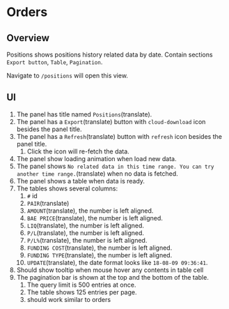 # Orders

## Overview

Positions shows positions history related data by date. Contain sections `Export button`, `Table`, `Pagination`.

Navigate to `/positions` will open this view.

## UI

1. The panel has title named `Positions`(translate).
1. The panel has a `Export`(translate) button with `cloud-download` icon besides the panel title.
1. The panel has a `Refresh`(translate) button with `refresh` icon besides the panel title.
    1. Click the icon will re-fetch the data.
1. The panel show loading animation when load new data.
1. The panel shows `No related data in this time range. You can try another time range.`(translate) when no data is fetched.
1. The panel shows a table when data is ready.
1. The tables shows several columns:
    1. `#` id
    1. `PAIR`(translate)
    1. `AMOUNT`(translate), the number is left aligned.
    1. `BAE PRICE`(translate), the number is left aligned.
    1. `LIQ`(translate), the number is left aligned.
    1. `P/L`(translate), the number is left aligned.
    1. `P/L%`(translate), the number is left aligned.
    1. `FUNDING COST`(translate), the number is left aligned.
    1. `FUNDING TYPE`(translate), the number is left aligned.
    1. `UPDATE`(translate), the date format looks like `18-08-09 09:36:41`.
1. Should show tooltip when mouse hover any contents in table cell
1. The pagination bar is shown at the top and the bottom of the table.
    1. The query limit is 500 entries at once.
    1. The table shows 125 entries per page.
    1. should work similar to orders
